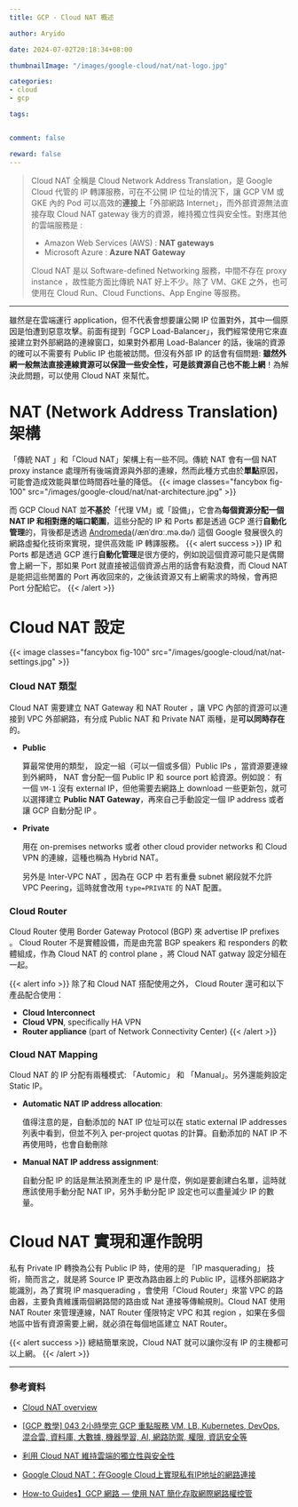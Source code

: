 ```yaml
---
title: GCP - Cloud NAT 概述

author: Aryido

date: 2024-07-02T20:18:34+08:00

thumbnailImage: "/images/google-cloud/nat/nat-logo.jpg"

categories:
- cloud
- gcp

tags:


comment: false

reward: false
---
```

<!--BODY-->
> Cloud NAT 全稱是 Cloud Network Address Translation，是 Google Cloud 代管的 IP 轉譯服務，可在不公開 IP 位址的情況下，讓 GCP VM 或 GKE 內的 Pod 可以高效的**連接上**「外部網路 Internet」，而外部資源無法直接存取 Cloud NAT gateway 後方的資源，維持獨立性與安全性。對應其他的雲端服務是 :
> - Amazon Web Services (AWS) : **NAT gateways**
> - Microsoft Azure : **Azure NAT Gateway**
> 
> Cloud NAT 是以 Software-defined Networking 服務，中間不存在 proxy instance ，故性能方面比傳統 NAT 好上不少。除了 VM、GKE 之外，也可使用在 Cloud Run、Cloud Functions、App Engine 等服務。

<!--more-->

---

雖然是在雲端運行 application，但不代表會想要讓公開 IP 位置對外，其中一個原因是怕遭到惡意攻擊。前面有提到「GCP Load-Balancer」，我們經常使用它來直接建立對外部網路的連線窗口，如果對外都用 Load-Balancer 的話，後端的資源的確可以不需要有 Public IP 也能被訪問。但沒有外部 IP 的話會有個問題: **雖然外網一般無法直接連線資源可以保證一些安全性，可是該資源自己也不能上網**！為解決此問題，可以使用 Cloud NAT 來幫忙。

# NAT (Network Address Translation) 架構
「傳統 NAT 」和「Cloud NAT」架構上有一些不同。傳統 NAT 會有一個 NAT proxy instance 處理所有後端資源與外部的連線，然而此種方式由於**單點**原因，可能會造成效能與單位時間吞吐量的降低。
{{< image classes="fancybox fig-100" src="/images/google-cloud/nat/nat-architecture.jpg" >}}

而 GCP Cloud NAT 並**不基於**「代理 VM」或「設備」，它會為**每個資源分配一個 NAT IP 和相對應的端口範圍**，這些分配的 IP 和 Ports 都是透過 GCP 進行**自動化管理**的，背後都是透過 [Andromeda](https://01.me/2014/03/networking-at-google/)(/ænˈdrɑː.mə.də/) 這個 Google 發展很久的網路虛擬化技術來實現，提供高效能 IP 轉譯服務。 
{{< alert success >}}
IP 和 Ports 都是透過 GCP 進行**自動化管理**是很方便的，例如說這個資源可能只是偶爾會上網一下，那如果 Port 就直接被這個資源占用的話會有點浪費，而 Cloud NAT 是能把這些閒置的 Port 再收回來的，之後該資源又有上網需求的時候，會再把 Port 分配給它。
{{< /alert >}}

# Cloud NAT 設定

{{< image classes="fancybox fig-100" src="/images/google-cloud/nat/nat-settings.jpg" >}}

### Cloud NAT 類型
Cloud NAT 需要建立 NAT Gateway 和 NAT Router ，讓 VPC 內部的資源可以連接到 VPC 外部網路，有分成 Public NAT 和 Private NAT 兩種，是**可以同時存在**的。

- **Public**
    
    算最常使用的類型， 設定一組（可以一個或多個）Public IPs ，當資源要連線到外網時， NAT 會分配一個 Public IP 和 source port 給資源。例如說： 有一個 `VM-1` 沒有 external IP，但他需要去網路上 download 一些更新包，就可以選擇建立 **Public NAT Gateway**，再來自己手動設定一個 IP address 或者讓 GCP 自動分配 IP 。

- **Private**

    用在 on-premises networks 或者  other cloud provider networks 和 Cloud VPN 的連線，這種也稱為 Hybrid NAT。

    另外是 Inter-VPC NAT ，因為在 GCP 中 若有重疊 subnet 網段就不允許 VPC Peering，這時就會改用 `type=PRIVATE` 的 NAT 配置。

### Cloud Router
Cloud Router 使用 Border Gateway Protocol (BGP) 來 advertise IP prefixes 。 Cloud Router 不是實體設備，而是由充當 BGP speakers 和 responders 的軟體組成，作為 Cloud NAT 的 control plane ，將 Cloud NAT gatway 設定分組在一起。

{{< alert info >}}
除了和 Cloud NAT 搭配使用之外， Cloud Router 還可和以下產品配合使用：
- **Cloud Interconnect**
- **Cloud VPN**, specifically HA VPN
- **Router appliance** (part of Network Connectivity Center)
{{< /alert >}}

### Cloud NAT Mapping

Cloud NAT 的 IP 分配有兩種模式: 「Automic」 和 「Manual」。另外還能夠設定 Static IP。

- **Automatic NAT IP address allocation**: 

    值得注意的是，自動添加的 NAT IP 位址可以在 static external IP addresses 列表中看到，但並不列入 per-project quotas 的計算。自動添加的 NAT IP 不再使用時，也會自動刪除

- **Manual NAT IP address assignment**:

    自動分配 IP 的話是無法預測產生的 IP 是什麼，例如是要創建白名單，這時就應該使用手動分配 NAT IP，另外手動分配 IP 設定也可以盡量減少 IP 的數量。


# Cloud NAT 實現和運作說明
私有 Private IP 轉換為公有 Public IP 時，使用的是 「IP masquerading」 技術，簡而言之，就是將 Source IP 更改為路由器上的 Public IP，這樣外部網路才能識別，為了實現 IP masquerading ，會使用「Cloud Router」來當 VPC 的路由器，主要負責維護兩個網路間的路由或 Nat 連接等傳輸規則。Cloud NAT 使用 NAT Router 來管理連線，NAT Router 僅限特定 VPC 和其 region ，如果在多個地區中皆有資源需要上網，就必須在每個地區建立 NAT Router。


{{< alert success >}}
總結簡單來說，Cloud NAT 就可以讓你沒有 IP 的主機都可以上網。
{{< /alert >}}

---

### 參考資料

- [Cloud NAT overview](https://cloud.google.com/nat/docs/overview)

- [[GCP 教學] 043 2小時學完 GCP 重點服務 VM, LB, Kubernetes, DevOps, 混合雲, 資料庫, 大數據, 機器學習, AI, 網路防禦, 權限, 資訊安全等](https://www.youtube.com/watch?v=hQE14DX4LHQ&t=134s)

- [利用 Cloud NAT 維持雲端的獨立性與安全性](https://medium.com/peerone-technology-%E7%9A%AE%E5%81%B6%E7%8E%A9%E4%BA%92%E5%8B%95%E7%A7%91%E6%8A%80/%E5%88%A9%E7%94%A8-cloud-nat-%E7%B6%AD%E6%8C%81%E9%9B%B2%E7%AB%AF%E7%9A%84%E7%8D%A8%E7%AB%8B%E6%80%A7%E8%88%87%E5%AE%89%E5%85%A8%E6%80%A7-dd696faad686)

- [Google Cloud NAT：在Google Cloud上實現私有IP地址的網路連接](https://kingcloud.tech/944.html)

- [How-to Guides】GCP 網路 — 使用 NAT 簡化存取網際網路權控管](https://medium.com/@kellenjohn175/how-to-guides-gcp-%E7%B6%B2%E8%B7%AF-%E4%BD%BF%E7%94%A8-nat-%E7%B0%A1%E5%8C%96%E5%AD%98%E5%8F%96%E7%B6%B2%E9%9A%9B%E7%B6%B2%E8%B7%AF%E6%AC%8A%E6%8E%A7%E7%AE%A1-a5aa0e936ded)